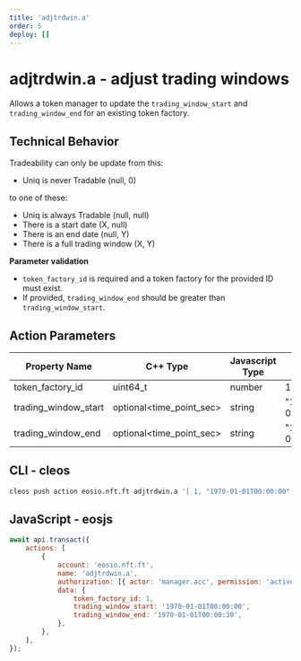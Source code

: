 ```yaml
---
title: 'adjtrdwin.a'
order: 5
deploy: []
---
```


# adjtrdwin.a - adjust trading windows

Allows a token manager to update the `trading_window_start` and `trading_window_end` for an existing token factory.

## Technical Behavior

Tradeability can only be update from this:

-   Uniq is never Tradable (null, 0)

to one of these:

-   Uniq is always Tradable (null, null)
-   There is a start date (X, null)
-   There is an end date (null, Y)
-   There is a full trading window (X, Y)

**Parameter validation**

-   `token_factory_id` is required and a token factory for the provided ID must exist.
-   If provided, `trading_window_end` should be greater than `trading_window_start`.

## Action Parameters

| Property Name        | C++ Type                 | Javascript Type | Example               |
| -------------------- | ------------------------ | --------------- | --------------------- |
| token_factory_id     | uint64_t                 | number          | 1                     |
| trading_window_start | optional<time_point_sec> | string          | "1970-01-01T00:00:00" |
| trading_window_end   | optional<time_point_sec> | string          | "1970-01-01T00:00:30" |

## CLI - cleos

```bash
cleos push action eosio.nft.ft adjtrdwin.a '[ 1, "1970-01-01T00:00:00", "1970-01-01T00:00:30" ]' -p manager.acc
```

## JavaScript - eosjs

```js
await api.transact({
    actions: [
        {
            account: 'eosio.nft.ft',
            name: 'adjtrdwin.a',
            authorization: [{ actor: 'manager.acc', permission: 'active' }],
            data: {
                token_factory_id: 1,
                trading_window_start: '1970-01-01T00:00:00',
                trading_window_end: '1970-01-01T00:00:30',
            },
        },
    ],
});
```
